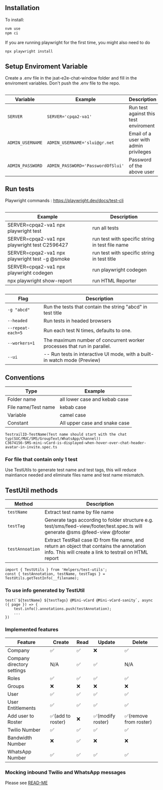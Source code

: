## Installation
To install:
```js script
nvm use
npm ci
```
If you are running playwright for the first time, you might also need to do
```js script
npx playwright install
```
## Setup Enviroment Variable
Create a .env file in the jsat-e2e-chat-window folder and fill in the enviroment variables. Don't push the .env file to the repo.
##
| Variable | Example | Description | 
| --- | --- | --- |
| `SERVER` | `SERVER='cpqa2-va1'` | Run test against this test enviroment|
| `ADMIN_USERNAME` | `ADMIN_USERNAME='slui@gr.net` | Email of a user with admin privileges|
| `ADMIN_PASSWORD` | `ADMIN_PASSWORD='PasswordOfSlui'` | Password of the above user|


## Run tests
Playwright commands : https://playwright.dev/docs/test-cli
##
| Example | Description | 
| --- | --- |
| SERVER=cpqa2-va1 npx playwright test | run all tests |
| SERVER=cpqa2-va1 npx playwright test C2596427 | run test with specific string in test file name |
| SERVER=cpqa2-va1 npx playwright test -g @smoke | run test with specific string in test title |
| SERVER=cpqa2-va1 npx playwright codegen | run playwright codegen |
| npx playwright show-report | run HTML Reporter |
##
| Flag | Description |
| --- | --- |
| `-g "abcd"` | Run the tests that contain the string "abcd" in test title |
| `--headed` | Run tests in headed browsers |
| `--repeat-each=5` | Run each test N times, defaults to one. |
| `--workers=1` | The maximum number of concurrent worker processes that run in parallel. | 
| `--ui` | -- Run tests in interactive UI mode, with a built-in watch mode (Preview) |

## Conventions

| Type | Example  | 
| --- | --- |
| Folder name | all lower case and kebab case |
| File name/Test name | kebab case |
| Variable | camel case |
| Constant | All upper case and snake case |

```
TestrailID-TestName(Test name should start with the chat typ(SUC/MUC/SMS/GroupText/WhatsApp/Channel))
C3674156-SMS-mini-vCard-is-displayed-when-hover-over-chat-header-avatar-in-invite.spec.ts

```
### For file that contain only 1 test
Use TestUtils to generate test name and test tags, this will reduce maintiance needed and eliminate files name and test name mismatch.
## TestUtil methods
| Method | Description |
| --- | --- |
| `testName` | Extract test name by file name |
| `testTag` | Generate tags according to folder structure e.g. test/sms/feed-view/footer/test.spec.ts will generate @sms @feed-view @footer|
| `testAnnoation` | Extract TestRail case ID from file name, and return an object that contains the annotation info. This will create a link to testrail on HTML report|
```
import { TestUtils } from 'Helpers/test-utils';
const { testAnnotation, testName, testTags } = TestUtils.getTestInfo(__filename);

```

### To use info generated by TestUtil
```
test(`${testName} ${testTags} @Mini-vCard @Mini-vCard-sanity`, async ({ page }) => {
    test.info().annotations.push(testAnnotation);
    ...
})

```

### Implemented features
| Feature | Create | Read | Update | Delete |
| --- | --- | --- | --- | --- |
| Company | ✅ | ✅ | ❌ | ✅ |
| Company directory settings | N/A | ✅ | ✅ | N/A |
| Roles | ✅ | ✅ | ✅ | ✅ |
| Groups | ❌ | ❌ | ❌ | ❌ |
| User | ✅ | ✅ | ✅  | ✅ |
| User Entitlements | ✅ | ✅ | ✅  | ✅ |
| Add user to Roster | ✅(add to roster) | ❌ | ✅(modify roster) | ✅(remove from roster) |
| Twilio Number | ✅ | ✅ | ✅  | ✅ |
| Bandwidth Number | ❌ | ✅ | ❌ | ❌ |
| WhatsApp Number | ✅ | ✅ | ✅  | ✅ |

### Mocking inbound Twilio and WhatsApp messages
Please see [READ-ME](./apis/scripts/README.md)